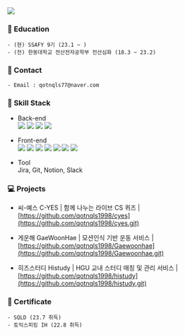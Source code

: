 
<img src="https://capsule-render.vercel.app/api?type=waving&color=auto&height=200&section=header&text=Welcome%20to%20SuBeen's%20GitHub!&fontSize=60" />



### 🌊 Education
```
- (현) SSAFY 9기 (23.1 ~ )
- (전) 한동대학교 전산전자공학부 전산심화 (18.3 ~ 23.2)
```
### 🤝 Contact 
```
- Email : qotnqls77@naver.com
```
### 🔨 Skill Stack

- Back-end
	<div>
	  <img src="https://img.shields.io/badge/Java-007396?style=flat-square&logo=Java&logoColor=white">
	  <img src="https://img.shields.io/badge/Spring-6DB33F?style=flat&logo=Spring&logoColor=white"/>
	  <img src="https://img.shields.io/badge/SpringBoot-6DB33F?style=flat&logo=SpringBoot&logoColor=white"/>
	  <img src="https://img.shields.io/badge/MySQL-4479A1?style=flat&logo=MySQL&logoColor=white"/>	
</div>

- Front-end
	<div>
	<img src="https://img.shields.io/badge/Flutter-61DAFB?style=flat&logo=Flutter&logoColor=white"/>
	 <img src="https://img.shields.io/badge/JavaScript-F7DF1E?style=flat&logo=JavaScript&logoColor=white"/>
	<img src="https://img.shields.io/badge/Vue.js-4FC08D?style=flat&logo=Vue.js&logoColor=white"/>
	<img src="https://img.shields.io/badge/React-61DAFB?style=flat&logo=React&logoColor=white"/>	
	<img src="https://img.shields.io/badge/HTML5-E34F26?style=flat&logo=HTML5&logoColor=white" />
	<img src="https://img.shields.io/badge/CSS3-1572B6?style=flat&logo=CSS3&logoColor=white" />
	<img src="https://img.shields.io/badge/Bootstrap-7952B3?style=flat&logo=Bootstrap&logoColor=white"/>
</div>

- Tool<br>
 Jira, Git, Notion, Slack

### 💻 Projects

- 씨-예스 C-YES | 함께 나누는 라이브 CS 퀴즈 | [https://github.com/qotnqls1998/cyes](https://github.com/qotnqls1998/cyes.git)

- 게운해 GaeWoonHae | 모션인식 기반 운동 서비스 | [https://github.com/qotnqls1998/Gaewoonhae](https://github.com/qotnqls1998/Gaewoonhae.git)

- 히즈스터디 Histudy | HGU 교내 스터디 매칭 및 관리 서비스 | [https://github.com/qotnqls1998/histudy](https://github.com/qotnqls1998/histudy.git)




### 📃 Certificate
```
- SQLD (23.7 취득)
- 토익스피킹 IH (22.8 취득)
```

